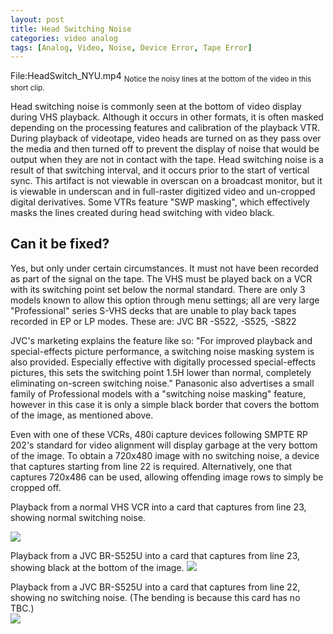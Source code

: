 ```yaml
---
layout: post
title: Head Switching Noise
categories: video analog
tags: [Analog, Video, Noise, Device Error, Tape Error]
---
```


File:HeadSwitch_NYU.mp4
<sub>Notice the noisy lines at the bottom of the video in this short clip.</sub>

Head switching noise is commonly seen at the bottom of video display during VHS playback. Although it occurs in other formats, it is often masked depending on the processing features and calibration of the playback VTR. During playback of videotape, video heads are turned on as they pass over the media and then turned off to prevent the display of noise that would be output when they are not in contact with the tape. Head switching noise is a result of that switching interval, and it occurs prior to the start of vertical sync. This artifact is not viewable in overscan on a broadcast monitor, but it is viewable in underscan and in full-raster digitized video and un-cropped digital derivatives. Some VTRs feature "SWP masking", which effectively masks the lines created during head switching with video black.

## Can it be fixed?

Yes, but only under certain circumstances. It must not have been recorded as part of the signal on the tape. The VHS must be played back on a VCR with its switching point set below the normal standard. There are only 3 models known to allow this option through menu settings; all are very large "Professional" series S-VHS decks that are unable to play back tapes recorded in EP or LP modes. These are: JVC BR -S522, -S525, -S822  

JVC's marketing explains the feature like so: "For improved playback and special-effects picture performance, a switching noise masking system is also provided. Especially effective with digitally processed special-effects pictures, this sets the switching point 1.5H lower than normal, completely eliminating on-screen switching noise." Panasonic also advertises a small family of Professional models with a "switching noise masking" feature, however in this case it is only a simple black border that covers the bottom of the image, as mentioned above.

Even with one of these VCRs, 480i capture devices following SMPTE RP 202's standard for video alignment will display garbage at the very bottom of the image. To obtain a 720x480 image with no switching noise, a device that captures starting from line 22 is required. Alternatively, one that captures 720x486 can be used, allowing offending image rows to simply be cropped off.


Playback from a normal VHS VCR into a card that captures from line 23, showing normal switching noise.

<img src="{{ site.baseurl }}/images/HeadSwitch_Butterfly_SLV-779HF_Sharp1_XCard.jpg‎">


Playback from a JVC BR-S525U into a card that captures from line 23, showing black at the bottom of the image.
<img src="{{ site.baseurl }}/images/HeadSwitch_Butterfly_BR-S525U_XCard1_PB4.5H.jpg‎">


Playback from a JVC BR-S525U into a card that captures from line 22, showing no switching noise. (The bending is because this card has no TBC.)<br/>
<img src="{{ site.baseurl }}/images/HeadSwitch_Butterfly_BR-S525U_VC500.jpg‎">
